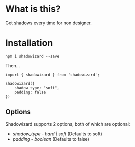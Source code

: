 # What is this?

Get shadows every time for non designer.

# Installation

`npm i shadowizard --save`

Then...

```
import { shadowizard } from 'shadowizard';

shadowizard({
    shadow_type: "soft",
    padding: false
})
```

## Options

Shadowizard supports 2 options, both of which are optional:

* *shadow_type* - _hard | soft_ (Defaults to soft)
* *padding* - _boolean_ (Defaults to false)